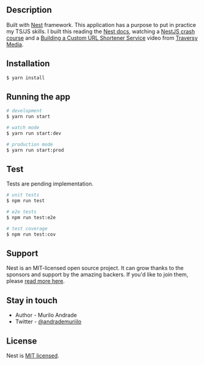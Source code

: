 ## Description

Built with [Nest](https://github.com/nestjs/nest) framework. This application has a purpose to put in practice my TS/JS skills.
I built this reading the [Nest docs](https://docs.nestjs.com/), watching a [NestJS crash course](https://www.youtube.com/watch?v=wqhNoDE6pb4) and a [Building a Custom URL Shortener Service](https://www.youtube.com/watch?v=Z57566JBaZQ) video from [Traversy Media](https://www.youtube.com/user/TechGuyWeb).

## Installation

```bash
$ yarn install
```

## Running the app

```bash
# development
$ yarn run start

# watch mode
$ yarn run start:dev

# production mode
$ yarn run start:prod
```

## Test

Tests are pending implementation.

```bash
# unit tests
$ npm run test

# e2e tests
$ npm run test:e2e

# test coverage
$ npm run test:cov
```

## Support

Nest is an MIT-licensed open source project. It can grow thanks to the sponsors and support by the amazing backers. If you'd like to join them, please [read more here](https://docs.nestjs.com/support).

## Stay in touch

- Author - Murilo Andrade
- Twitter - [@andrademuriilo](https://twitter.com/andrademuriilo)

## License

Nest is [MIT licensed](LICENSE).
